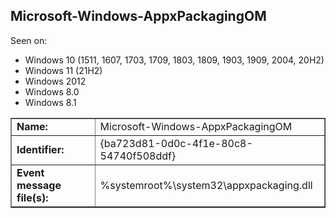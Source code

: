 ## Microsoft-Windows-AppxPackagingOM

Seen on:
* Windows 10 (1511, 1607, 1703, 1709, 1803, 1809, 1903, 1909, 2004, 20H2)
* Windows 11 (21H2)
* Windows 2012
* Windows 8.0
* Windows 8.1

<table border="1" class="docutils">
  <tbody>
    <tr>
      <td><b>Name:</b></td>
      <td>Microsoft-Windows-AppxPackagingOM</td>
    </tr>
    <tr>
      <td><b>Identifier:</b></td>
      <td>{ba723d81-0d0c-4f1e-80c8-54740f508ddf}</td>
    </tr>
    <tr>
      <td><b>Event message file(s):</b></td>
      <td>%systemroot%\system32\appxpackaging.dll</td>
    </tr>
  </tbody>
</table>

&nbsp;


